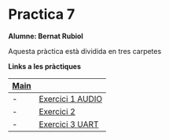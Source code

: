 # Practica 7
 **Alumne: Bernat Rubiol**

 Aquesta pràctica està dividida en tres carpetes

**Links a les pràctiques**

|[Main](https://github.com/rubiolbernat/Practica_7)|   |
|---|---|
|- |[Exercici 1 AUDIO](/Practica_7_audio)  | 
|- |[Exercici 2](/Practica_7_webradio)  | 
|- |[Exercici 3 UART](/Practica_7_UART)  | 